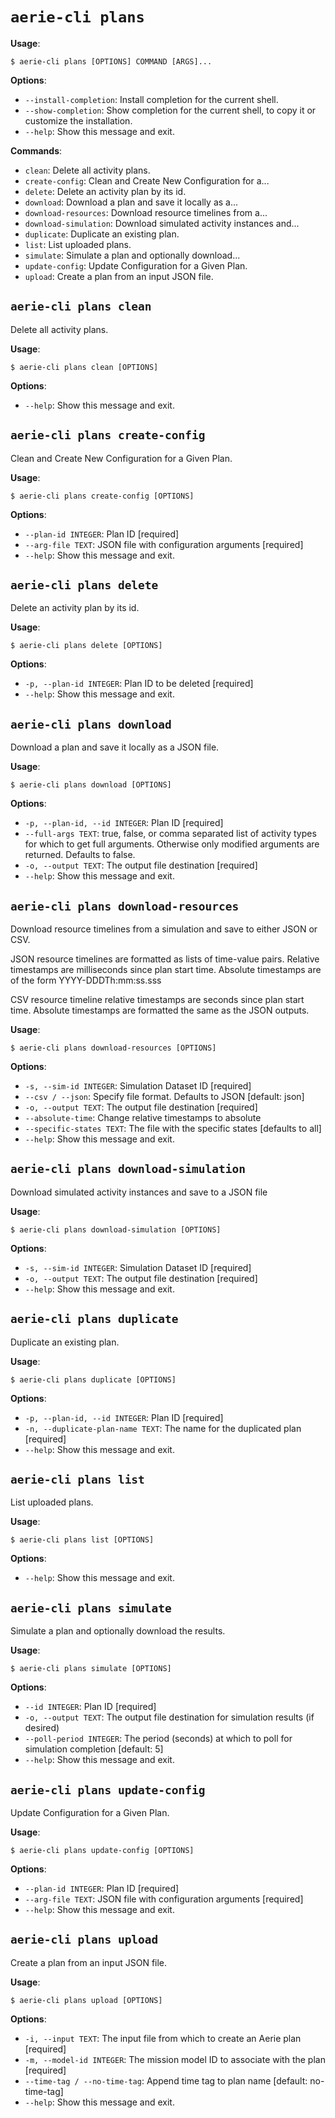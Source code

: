 # `aerie-cli plans`

**Usage**:

```console
$ aerie-cli plans [OPTIONS] COMMAND [ARGS]...
```

**Options**:

* `--install-completion`: Install completion for the current shell.
* `--show-completion`: Show completion for the current shell, to copy it or customize the installation.
* `--help`: Show this message and exit.

**Commands**:

* `clean`: Delete all activity plans.
* `create-config`: Clean and Create New Configuration for a...
* `delete`: Delete an activity plan by its id.
* `download`: Download a plan and save it locally as a...
* `download-resources`: Download resource timelines from a...
* `download-simulation`: Download simulated activity instances and...
* `duplicate`: Duplicate an existing plan.
* `list`: List uploaded plans.
* `simulate`: Simulate a plan and optionally download...
* `update-config`: Update Configuration for a Given Plan.
* `upload`: Create a plan from an input JSON file.

## `aerie-cli plans clean`

Delete all activity plans.

**Usage**:

```console
$ aerie-cli plans clean [OPTIONS]
```

**Options**:

* `--help`: Show this message and exit.

## `aerie-cli plans create-config`

Clean and Create New Configuration for a Given Plan.

**Usage**:

```console
$ aerie-cli plans create-config [OPTIONS]
```

**Options**:

* `--plan-id INTEGER`: Plan ID  [required]
* `--arg-file TEXT`: JSON file with configuration arguments  [required]
* `--help`: Show this message and exit.

## `aerie-cli plans delete`

Delete an activity plan by its id.

**Usage**:

```console
$ aerie-cli plans delete [OPTIONS]
```

**Options**:

* `-p, --plan-id INTEGER`: Plan ID to be deleted  [required]
* `--help`: Show this message and exit.

## `aerie-cli plans download`

Download a plan and save it locally as a JSON file.

**Usage**:

```console
$ aerie-cli plans download [OPTIONS]
```

**Options**:

* `-p, --plan-id, --id INTEGER`: Plan ID  [required]
* `--full-args TEXT`: true, false, or comma separated list of activity types for which to get full arguments.  Otherwise only modified arguments are returned.  Defaults to false.
* `-o, --output TEXT`: The output file destination  [required]
* `--help`: Show this message and exit.

## `aerie-cli plans download-resources`

Download resource timelines from a simulation and save to either JSON or CSV.

JSON resource timelines are formatted as lists of time-value pairs. Relative timestamps are milliseconds since 
plan start time. Absolute timestamps are of the form YYYY-DDDTh:mm:ss.sss

CSV resource timeline relative timestamps are seconds since plan start time. Absolute timestamps are formatted the 
same as the JSON outputs.

**Usage**:

```console
$ aerie-cli plans download-resources [OPTIONS]
```

**Options**:

* `-s, --sim-id INTEGER`: Simulation Dataset ID  [required]
* `--csv / --json`: Specify file format. Defaults to JSON  [default: json]
* `-o, --output TEXT`: The output file destination  [required]
* `--absolute-time`: Change relative timestamps to absolute
* `--specific-states TEXT`: The file with the specific states [defaults to all]
* `--help`: Show this message and exit.

## `aerie-cli plans download-simulation`

Download simulated activity instances and save to a JSON file

**Usage**:

```console
$ aerie-cli plans download-simulation [OPTIONS]
```

**Options**:

* `-s, --sim-id INTEGER`: Simulation Dataset ID  [required]
* `-o, --output TEXT`: The output file destination  [required]
* `--help`: Show this message and exit.

## `aerie-cli plans duplicate`

Duplicate an existing plan.

**Usage**:

```console
$ aerie-cli plans duplicate [OPTIONS]
```

**Options**:

* `-p, --plan-id, --id INTEGER`: Plan ID  [required]
* `-n, --duplicate-plan-name TEXT`: The name for the duplicated plan  [required]
* `--help`: Show this message and exit.

## `aerie-cli plans list`

List uploaded plans.

**Usage**:

```console
$ aerie-cli plans list [OPTIONS]
```

**Options**:

* `--help`: Show this message and exit.

## `aerie-cli plans simulate`

Simulate a plan and optionally download the results.

**Usage**:

```console
$ aerie-cli plans simulate [OPTIONS]
```

**Options**:

* `--id INTEGER`: Plan ID  [required]
* `-o, --output TEXT`: The output file destination for simulation results (if desired)
* `--poll-period INTEGER`: The period (seconds) at which to poll for simulation completion  [default: 5]
* `--help`: Show this message and exit.

## `aerie-cli plans update-config`

Update Configuration for a Given Plan.

**Usage**:

```console
$ aerie-cli plans update-config [OPTIONS]
```

**Options**:

* `--plan-id INTEGER`: Plan ID  [required]
* `--arg-file TEXT`: JSON file with configuration arguments  [required]
* `--help`: Show this message and exit.

## `aerie-cli plans upload`

Create a plan from an input JSON file.

**Usage**:

```console
$ aerie-cli plans upload [OPTIONS]
```

**Options**:

* `-i, --input TEXT`: The input file from which to create an Aerie plan  [required]
* `-m, --model-id INTEGER`: The mission model ID to associate with the plan  [required]
* `--time-tag / --no-time-tag`: Append time tag to plan name  [default: no-time-tag]
* `--help`: Show this message and exit.
